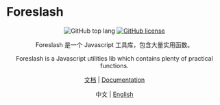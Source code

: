 # Foreslash

<div align="center">
  <p align="center">
    <img src="https://img.shields.io/github/languages/top/Moushudyx/foreslash-design" alt="GitHub top lang" />
    <a href="https://github.com/moushudyx/foreslash-design/blob/master/LICENSE">
      <img src="https://img.shields.io/badge/license-Mulan_PSL_v2-blue" alt="GitHub license" />
    </a>
    <!-- <img src="https://img.shields.io/npm/v/foreslash" alt="NPM Version" /> -->
    <!-- <img src="https://img.shields.io/npm/dm/foreslash" alt="NPM Downloads" /> -->
    <!-- <img src="https://img.shields.io/bundlejs/size/foreslash?label=gzipped" alt="NPM package gzipped size" /> -->
  </p>
  <p align="center">
    Foreslash 是一个 Javascript 工具库，包含大量实用函数。
  </p>
  <p align="center">
    Foreslash is a Javascript utilities lib which contains plenty of practical functions.
  </p>
  <p align="center">
    <a href="https://moushudyx.github.io/foreslash-design">文档</a>
    |
    <a href="https://moushudyx.github.io/foreslash-design/en">Documentation</a>
  </p>
  <p align="center">
    <span>中文</span>
    |
    <a href="./README.EN.md">English</a>
  </p>
</div>
